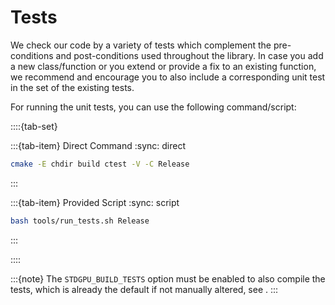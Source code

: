 # Tests

We check our code by a variety of tests which complement the pre-conditions and post-conditions used throughout the library. In case you add a new class/function or you extend or provide a fix to an existing function, we recommend and encourage you to also include a corresponding unit test in the set of the existing tests.

For running the unit tests, you can use the following command/script:

::::{tab-set}

:::{tab-item} Direct Command
:sync: direct

```sh
cmake -E chdir build ctest -V -C Release
```

:::

:::{tab-item} Provided Script
:sync: script

```sh
bash tools/run_tests.sh Release
```

:::

::::


:::{note}
The `STDGPU_BUILD_TESTS` option must be enabled to also compile the tests, which is already the default if not manually altered, see [](../../getting_started/building_from_source.md#configuration-options).
:::
